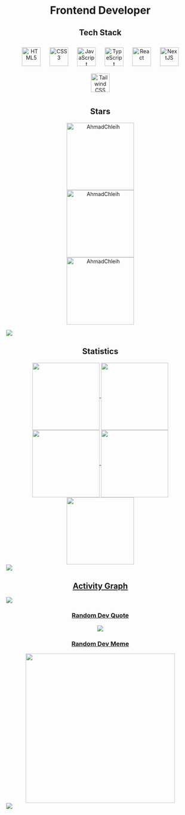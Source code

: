 <h1 align="center">Frontend Developer</h1>


<h2 align="center">Tech Stack</h2>
<div align="center">  
<a href="https://en.wikipedia.org/wiki/HTML5" target="_blank"><img style="margin: 10px" src="https://profilinator.rishav.dev/skills-assets/html5-original-wordmark.svg" alt="HTML5" height="50" /></a>  
<a href="https://www.w3schools.com/css/" target="_blank"><img style="margin: 10px" src="https://profilinator.rishav.dev/skills-assets/css3-original-wordmark.svg" alt="CSS3" height="50" /></a>  
<a href="https://www.javascript.com/" target="_blank"><img style="margin: 10px" src="https://profilinator.rishav.dev/skills-assets/javascript-original.svg" alt="JavaScript" height="50" /></a>  
<a href="https://www.typescriptlang.org/" target="_blank"><img style="margin: 10px" src="https://profilinator.rishav.dev/skills-assets/typescript-original.svg" alt="TypeScript" height="50" /></a>  
<a href="https://reactjs.org/" target="_blank"><img style="margin: 10px" src="https://profilinator.rishav.dev/skills-assets/react-original-wordmark.svg" alt="React" height="50" /></a>  
<a href="https://nextjs.org/" target="_blank"><img style="margin: 10px" src="https://profilinator.rishav.dev/skills-assets/nextjs.png" alt="NextJS" height="50" /></a>  
<a href="https://www.tailwindcss.com/" target="_blank"><img style="margin: 10px" src="https://profilinator.rishav.dev/skills-assets/tailwindcss.svg" alt="Tailwind CSS" height="50" /></a>  
</div>


<h2 align="center">Stars</h2>

<div align="center">
  <img height="180em" src="https://github-readme-stats.vercel.app/api/top-langs/?username=AhmadChleih&layout=compact&theme=blueberry" alt="AhmadChleih">
</div>

<div align="center">
  <img height="180em" src="https://github-readme-stats.vercel.app/api?username=AhmadChleih&show_icons=true&locale=en&theme=blueberry" alt="AhmadChleih">
</div>

<div align="center">
  <img height="180em" src="https://github-readme-streak-stats.herokuapp.com/?user=AhmadChleih&theme=blueberry" alt="AhmadChleih">
</div>


<img src="https://user-images.githubusercontent.com/73097560/115834477-dbab4500-a447-11eb-908a-139a6edaec5c.gif"><h2 align="center">Statistics</h2>
<div align="center">
<a href="https://github.com/AhmadChleih">
<img align="center" src="http://github-profile-summary-cards.vercel.app/api/cards/stats?username=AhmadChleih&theme=blueberry" height="180em" />
<img align="center" src="http://github-profile-summary-cards.vercel.app/api/cards/most-commit-language?username=AhmadChleih&theme=blueberry" height="180em" />
<img align="center" src="http://github-profile-summary-cards.vercel.app/api/cards/repos-per-language?username=AhmadChleih&theme=blueberry" height="180em" />
<img align="center" src="http://github-profile-summary-cards.vercel.app/api/cards/productive-time?username=AhmadChleih&theme=blueberry" height="180em" />
<img align="center" src="http://github-profile-summary-cards.vercel.app/api/cards/profile-details?username=AhmadChleih&theme=blueberry" height="180em" />
</div>
<img src="https://user-images.githubusercontent.com/73097560/115834477-dbab4500-a447-11eb-908a-139a6edaec5c.gif"><h2 align="center">Activity Graph</h2>
<img align="center" src="https://github-readme-activity-graph.vercel.app/graph?username=AhmadChleih&theme=react-dark"/>

<div align="center">

### Random Dev Quote
![](https://quotes-github-readme.vercel.app/api?type=vetical&theme=tokyonight)

### Random Dev Meme
<img src='https://randommeme-five.vercel.app/' style="height: 400px;"/>

</div>


<img src="https://raw.githubusercontent.com/Trilokia/Trilokia/379277808c61ef204768a61bbc5d25bc7798ccf1/bottom_header.svg" />
